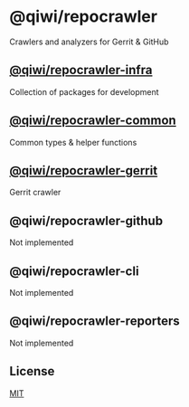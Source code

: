 # @qiwi/repocrawler
Crawlers and analyzers for Gerrit & GitHub

## [@qiwi/repocrawler-infra](./packages/infra)
Collection of packages for development
## [@qiwi/repocrawler-common](./packages/infra)
Common types & helper functions
## [@qiwi/repocrawler-gerrit](./packages/gerrit)
Gerrit crawler
## @qiwi/repocrawler-github
Not implemented
## @qiwi/repocrawler-cli
Not implemented
## @qiwi/repocrawler-reporters
Not implemented

## License
[MIT](./LICENSE)
